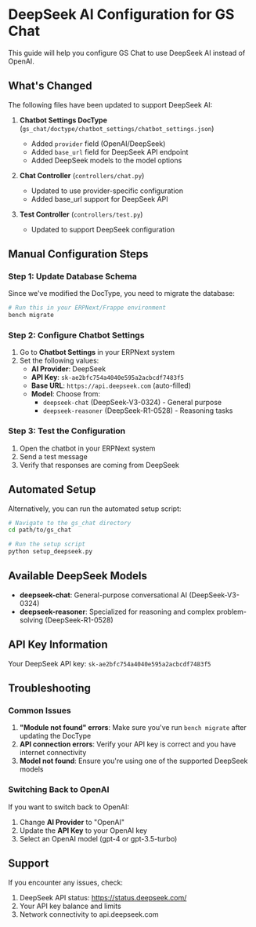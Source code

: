 # DeepSeek AI Configuration for GS Chat

This guide will help you configure GS Chat to use DeepSeek AI instead of OpenAI.

## What's Changed

The following files have been updated to support DeepSeek AI:

1. **Chatbot Settings DocType** (`gs_chat/doctype/chatbot_settings/chatbot_settings.json`)
   - Added `provider` field (OpenAI/DeepSeek)
   - Added `base_url` field for DeepSeek API endpoint
   - Added DeepSeek models to the model options

2. **Chat Controller** (`controllers/chat.py`)
   - Updated to use provider-specific configuration
   - Added base_url support for DeepSeek API

3. **Test Controller** (`controllers/test.py`)
   - Updated to support DeepSeek configuration

## Manual Configuration Steps

### Step 1: Update Database Schema
Since we've modified the DocType, you need to migrate the database:

```bash
# Run this in your ERPNext/Frappe environment
bench migrate
```

### Step 2: Configure Chatbot Settings

1. Go to **Chatbot Settings** in your ERPNext system
2. Set the following values:
   - **AI Provider**: DeepSeek
   - **API Key**: `sk-ae2bfc754a4040e595a2acbcdf7483f5`
   - **Base URL**: `https://api.deepseek.com` (auto-filled)
   - **Model**: Choose from:
     - `deepseek-chat` (DeepSeek-V3-0324) - General purpose
     - `deepseek-reasoner` (DeepSeek-R1-0528) - Reasoning tasks

### Step 3: Test the Configuration

1. Open the chatbot in your ERPNext system
2. Send a test message
3. Verify that responses are coming from DeepSeek

## Automated Setup

Alternatively, you can run the automated setup script:

```bash
# Navigate to the gs_chat directory
cd path/to/gs_chat

# Run the setup script
python setup_deepseek.py
```

## Available DeepSeek Models

- **deepseek-chat**: General-purpose conversational AI (DeepSeek-V3-0324)
- **deepseek-reasoner**: Specialized for reasoning and complex problem-solving (DeepSeek-R1-0528)

## API Key Information

Your DeepSeek API key: `sk-ae2bfc754a4040e595a2acbcdf7483f5`

## Troubleshooting

### Common Issues

1. **"Module not found" errors**: Make sure you've run `bench migrate` after updating the DocType
2. **API connection errors**: Verify your API key is correct and you have internet connectivity
3. **Model not found**: Ensure you're using one of the supported DeepSeek models

### Switching Back to OpenAI

If you want to switch back to OpenAI:
1. Change **AI Provider** to "OpenAI"
2. Update the **API Key** to your OpenAI key
3. Select an OpenAI model (gpt-4 or gpt-3.5-turbo)

## Support

If you encounter any issues, check:
1. DeepSeek API status: https://status.deepseek.com/
2. Your API key balance and limits
3. Network connectivity to api.deepseek.com

